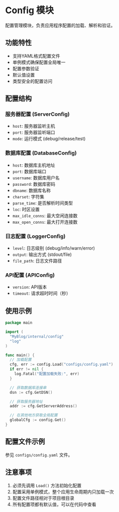 # Config 模块

配置管理模块，负责应用程序配置的加载、解析和验证。

## 功能特性

- 支持YAML格式配置文件
- 单例模式确保配置全局唯一
- 配置参数验证
- 默认值设置
- 类型安全的配置访问

## 配置结构

### 服务器配置 (ServerConfig)

- `host`: 服务器监听主机
- `port`: 服务器监听端口
- `mode`: 运行模式 (debug/release/test)

### 数据库配置 (DatabaseConfig)

- `host`: 数据库主机地址
- `port`: 数据库端口
- `username`: 数据库用户名
- `password`: 数据库密码
- `dbname`: 数据库名称
- `charset`: 字符集
- `parse_time`: 是否解析时间类型
- `loc`: 时区设置
- `max_idle_conns`: 最大空闲连接数
- `max_open_conns`: 最大打开连接数

### 日志配置 (LoggerConfig)

- `level`: 日志级别 (debug/info/warn/error)
- `output`: 输出方式 (stdout/file)
- `file_path`: 日志文件路径

### API配置 (APIConfig)

- `version`: API版本
- `timeout`: 请求超时时间（秒）

## 使用示例

```go
package main

import (
  "MyBlog/internal/config"
  "log"
)

func main() {
  // 加载配置
  cfg, err := config.Load("configs/config.yaml")
  if err != nil {
    log.Fatal("配置加载失败:", err)
  }

  // 获取数据库连接串
  dsn := cfg.GetDSN()

  // 获取服务器地址
  addr := cfg.GetServerAddress()

  // 在其他地方获取全局配置
  globalCfg := config.Get()
}
```

## 配置文件示例

参见 `configs/config.yaml` 文件。

## 注意事项

1. 必须先调用 `Load()` 方法初始化配置
2. 配置采用单例模式，整个应用生命周期内只加载一次
3. 配置文件路径相对于项目根目录
4. 所有配置项都有默认值，可以在代码中查看

